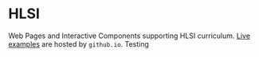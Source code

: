 # HLSI

Web Pages and Interactive Components supporting HLSI curriculum.
[Live examples](https://vtwireless.github.io/HLSI/) are hosted by `github.io`.
Testing
